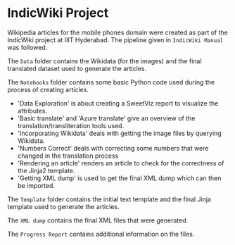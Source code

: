 # IndicWiki Project
Wikipedia articles for the mobile phones domain were created as part of the IndicWiki project at IIIT Hyderabad. The pipeline given in `IndicWiki Manual` was followed.

The `Data` folder contains the Wikidata (for the images) and the final translated dataset used to generate the articles.

The `Notebooks` folder contains some basic Python code used during the process of creating articles.
- 'Data Exploration' is about creating a SweetViz report to visualize the attributes.
- 'Basic translate' and 'Azure translate' give an overview of the translation/transliteration tools used.
- 'Incorporating Wikidata' deals with getting the image files by querying Wikidata.
- 'Numbers Correct' deals with correcting some numbers that were changed in the translation process
- 'Rendering an article' renders an article to check for the correctness of the Jinja2 template. 
- 'Getting XML dump' is used to get the final XML dump which can then be imported.

The `Template` folder contains the initial text template and the final Jinja template used to generate the articles.

The `XML dump` contains the final XML files that were generated.

The `Progress Report` contains additional information on the files.
